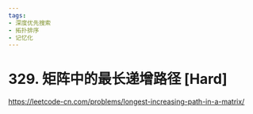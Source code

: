 ```yaml
---
tags:
- 深度优先搜索
- 拓扑排序
- 记忆化
---
```


# 329. 矩阵中的最长递增路径 [Hard]

<https://leetcode-cn.com/problems/longest-increasing-path-in-a-matrix/>
